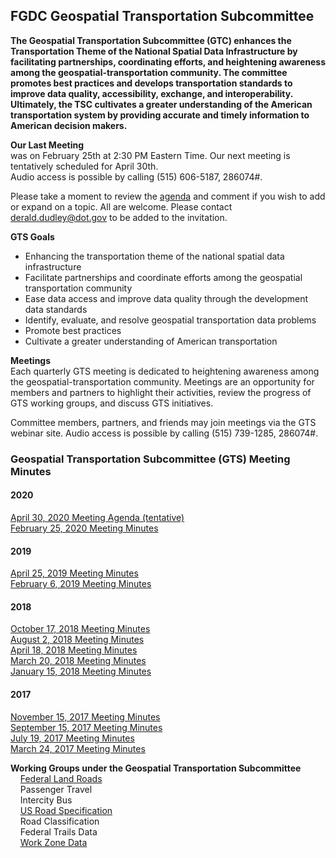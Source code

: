## FGDC Geospatial Transportation Subcommittee

**The Geospatial Transportation Subcommittee (GTC) enhances the Transportation Theme of the National Spatial Data Infrastructure by facilitating partnerships, coordinating efforts, and heightening awareness among the geospatial-transportation community. The committee promotes best practices and develops transportation standards to improve data quality, accessibility, exchange, and interoperability. Ultimately, the TSC cultivates a greater understanding of the American transportation system by providing accurate and timely information to American decision makers.**   

**Our Last Meeting**   
was on February 25th at 2:30 PM Eastern Time. Our next meeting is tentatively scheduled for April 30th.    
Audio access is possible by calling (515) 606-5187, 286074#.   

Please take a moment to review the [agenda](https://docs.google.com/document/d/1ti4CfurvPi_wFoi281ywiDz9n0AYsrmR/edit) and comment if you wish to add or expand on a topic. All are welcome. Please contact derald.dudley@dot.gov to be added to the invitation.

**GTS Goals**

 * Enhancing the transportation theme of the national spatial data infrastructure   
 * Facilitate partnerships and coordinate efforts among the geospatial transportation community   
 * Ease data access and improve data quality through the development data standards   
 * Identify, evaluate, and resolve geospatial transportation data problems   
 * Promote best practices   
 * Cultivate a greater understanding of American transportation   

**Meetings**   
Each quarterly GTS meeting is dedicated to heightening awareness among the geospatial-transportation community. Meetings are an opportunity for members and partners to highlight their activities, review the progress of GTS working groups, and discuss GTS initiatives.

Committee members, partners, and friends may join meetings via the GTS webinar site.
Audio access is possible by calling (515) 739-1285, 286074#.   
   
     
### Geospatial Transportation Subcommittee (GTS) Meeting Minutes

#### 2020   
[April 30, 2020 Meeting Agenda (tentative)](https://github.com/BTS-OSAV/FGDC-Geospatial-Transportation-Subcommittee/tree/master/Meetings/April%2030%2C%202020)    
[February 25, 2020 Meeting Minutes](https://github.com/BTS-OSAV/FGDC-Geospatial-Transportation-Subcommittee/blob/master/Meetings/February%2025,%202020/readme.md)   

#### 2019   
[April 25, 2019 Meeting Minutes](https://github.com/BTS-OSAV/FGDC-Geospatial-Transportation-Subcommittee/blob/master/Meetings/April%2025%2C%202019)   
[February 6, 2019 Meeting Minutes](https://github.com/BTS-OSAV/FGDC-Geospatial-Transportation-Subcommittee/tree/master/Meetings/February%206%2C%202019)   

#### 2018    
[October 17, 2018 Meeting Minutes](https://github.com/BTS-OSAV/FGDC-Geospatial-Transportation-Subcommittee/tree/master/Meetings/October%2017%2C%202018)     
[August 2, 2018 Meeting Minutes](https://github.com/BTS-OSAV/FGDC-Geospatial-Transportation-Subcommittee/tree/master/Meetings/August%202%2C%202018)     
[April 18, 2018 Meeting Minutes](https://github.com/BTS-OSAV/FGDC-Geospatial-Transportation-Subcommittee/tree/master/Meetings/April%2018%2C%202018)   
[March 20, 2018 Meeting Minutes](https://github.com/BTS-OSAV/FGDC-Geospatial-Transportation-Subcommittee/tree/master/Meetings/March%2020%2C%202018)   
[January 15, 2018 Meeting Minutes](https://github.com/BTS-OSAV/FGDC-Geospatial-Transportation-Subcommittee/tree/master/Meetings/January%2015%2C%202018)   

#### 2017   
[November 15, 2017 Meeting Minutes](https://github.com/BTS-OSAV/FGDC-Geospatial-Transportation-Subcommittee/tree/master/Meetings/November%2015%2C%202017)  
[September 15, 2017 Meeting Minutes](https://github.com/BTS-OSAV/FGDC-Geospatial-Transportation-Subcommittee/tree/master/Meetings/September%2015%2C%202017)   
[July 19, 2017 Meeting Minutes](https://github.com/BTS-OSAV/FGDC-Geospatial-Transportation-Subcommittee/tree/master/Meetings/July%2019%2C%202017)   
[March 24, 2017 Meeting Minutes](https://github.com/BTS-OSAV/FGDC-Geospatial-Transportation-Subcommittee/tree/master/Meetings/March%2024%2C%202017)   
   
   
**Working Groups under the Geospatial Transportation Subcommittee**       
&nbsp; &nbsp; [Federal Land Roads](https://communities.geoplatform.gov/ngda-transportation/federal-lands-roads-working-group/)   
&nbsp; &nbsp; Passenger Travel   
&nbsp; &nbsp; Intercity Bus   
&nbsp; &nbsp; [US Road Specification](https://github.com/BTS-OSAV/FGDC-Geospatial-Transportation-Subcommittee/tree/master/Meetings/Road%20Specifications)       
&nbsp; &nbsp; Road Classification  
&nbsp; &nbsp; Federal Trails Data   
&nbsp; &nbsp; [Work Zone Data](https://github.com/usdot-jpo-ode/jpo-wzdx)   
  


